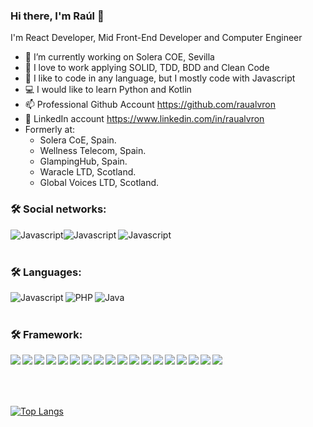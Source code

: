 ### Hi there, I'm Raúl 👋

I'm React Developer, Mid Front-End Developer and Computer Engineer

- 🔭 I’m currently working on Solera COE, Sevilla
- 💬 I love to work applying SOLID, TDD, BDD and Clean Code
- 🌱 I like to code in any language, but I mostly code with Javascript
- :computer: I would like to learn Python and Kotlin
- 📫 Professional Github Account https://github.com/raualvron
- :newspaper: LinkedIn account https://www.linkedin.com/in/raualvron
- Formerly at:
  - Solera CoE, Spain.
  - Wellness Telecom, Spain.
  - GlampingHub, Spain.
  - Waracle LTD, Scotland.
  - Global Voices LTD, Scotland.
  
### 🛠 Social networks:
<img style="float:left" alt="Javascript" src="https://img.shields.io/badge/GitHub-100000?style=for-the-badge&logo=github&logoColor=white"/>
<img align="left" alt="Javascript" src="https://img.shields.io/badge/LinkedIn-0077B5?style=for-the-badge&logo=linkedin&logoColor=white"/>
<img align="left" alt="Javascript" src="https://img.shields.io/badge/Twitter-1DA1F2?style=for-the-badge&logo=twitter&logoColor=white"/>
<br/><br/>
  
### 🛠 Languages:
<img align="left" alt="Javascript" src="https://img.shields.io/badge/JavaScript-323330?style=for-the-badge&logo=javascript&logoColor=F7DF1E"/>
<img align="left" alt="PHP" src="https://img.shields.io/badge/PHP-777BB4?style=for-the-badge&logo=php&logoColor=white"/> 
<img align="left" alt="Java" src="https://img.shields.io/badge/Java-ED8B00?style=for-the-badge&logo=java&logoColor=white"/>

<br/><br/>
### 🛠 Framework:
<span style="margin-bottom: 10px"><img align="left" style="margin-bottom: 10px" src="https://img.shields.io/badge/Angular-DD0031?style=for-the-badge&logo=angular&logoColor=white"/></span>
<span style="margin-bottom: 10px"><img align="left" style="margin-bottom: 10px" src="https://img.shields.io/badge/AngularJS-E23237?style=for-the-badge&logo=angularjs&logoColor=white"/></span>
<span style="margin-bottom: 10px"><img align="left" style="margin-bottom: 10px" src="https://img.shields.io/badge/Ant%20Design-1890FF?style=for-the-badge&logo=antdesign&logoColor=white"/></span>
<span style="margin-bottom: 10px"><img align="left" style="margin-bottom: 10px" src="https://img.shields.io/badge/Bootstrap-563D7C?style=for-the-badge&logo=bootstrap&logoColor=white"/></span>
<span style="margin-bottom: 10px"><img align="left" style="margin-bottom: 10px" src="https://img.shields.io/badge/Cypress-17202C?style=for-the-badge&logo=cypress&logoColor=white"/></span>
<span style="margin-bottom: 10px"><img align="left" style="margin-bottom: 10px" src="https://img.shields.io/badge/ember.js-E04E39?style=for-the-badge&logo=emberdotjs&logoColor=white"/></span>
<span style="margin-bottom: 10px"><img align="left" style="margin-bottom: 10px" src="https://img.shields.io/badge/Express.js-000000?style=for-the-badge&logo=express&logoColor=white"/></span>
<span style="margin-bottom: 10px"><img align="left" style="margin-bottom: 10px" src="https://img.shields.io/badge/firebase-ffca28?style=for-the-badge&logo=firebase&logoColor=black"/></span>
<span style="margin-bottom: 10px"><img align="left" style="margin-bottom: 10px" src="https://img.shields.io/badge/Gulp-CF4647?style=for-the-badge&logo=gulp&logoColor=white"/></span>
<span style="margin-bottom: 10px"><img align="left" style="margin-bottom: 10px" src="https://img.shields.io/badge/Jasmine-8A4182?style=for-the-badge&logo=Jasmine&logoColor=white"/></span>
<span style="margin-bottom: 10px"><img align="left" style="margin-bottom: 10px" src="https://img.shields.io/badge/Jest-C21325?style=for-the-badge&logo=jest&logoColor=white"/></span>
<span style="margin-bottom: 10px"><img align="left" style="margin-bottom: 10px" src="https://img.shields.io/badge/JWT-000000?style=for-the-badge&logo=JSON%20web%20tokens&logoColor=white"/></span>
<span style="margin-bottom: 10px"><img align="left" style="margin-bottom: 10px" src="https://img.shields.io/badge/Node.js-339933?style=for-the-badge&logo=nodedotjs&logoColor=white"/></span>
<span style="margin-bottom: 10px"><img align="left" style="margin-bottom: 10px" src="https://img.shields.io/badge/npm-CB3837?style=for-the-badge&logo=npm&logoColor=white"/></span>
<span style="margin-bottom: 10px"><img align="left" style="margin-bottom: 10px" src="https://img.shields.io/badge/React-20232A?style=for-the-badge&logo=react&logoColor=61DAFB"/></span>
<span style="margin-bottom: 10px"><img align="left" style="margin-bottom: 10px" src="https://img.shields.io/badge/Redux-593D88?style=for-the-badge&logo=redux&logoColor=white"/></span>
<span style="margin-bottom: 10px"><img align="left" style="margin-bottom: 10px" src="https://img.shields.io/badge/Sass-CC6699?style=for-the-badge&logo=sass&logoColor=white"/></span>
<span style="margin-bottom: 10px"><img align="left" style="margin-bottom: 10px" src="https://img.shields.io/badge/underscore%20js-0371B5?style=for-the-badge&logo=underscore.js&logoColor=white"/></span>

<br/><br/><br/><br/>

[![Top Langs](https://github-readme-stats.vercel.app/api/top-langs/?username=raualvron)](https://github.com/raualvron/github-readme-stats)
